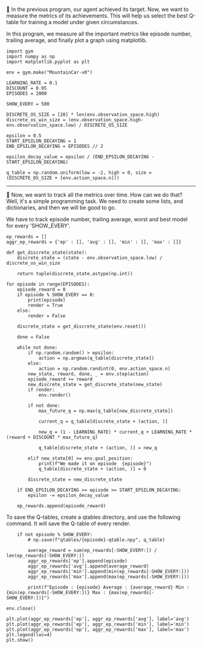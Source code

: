 💢 In the previous program, our agent achieved its target. Now, we want
to measure the metrics of its achievements. This will help us select the best
Q-table for training a model under given circumstances.

In this program, we measure all the important metrics like episode number, 
trailing average, and finally plot a graph using matplotlib.

    import gym
    import numpy as np
    import matplotlib.pyplot as plt

    env = gym.make("MountainCar-v0")

    LEARNING_RATE = 0.1
    DISCOUNT = 0.95
    EPISODES = 2000

    SHOW_EVERY = 500

    DISCRETE_OS_SIZE = [20] * len(env.observation_space.high)
    discrete_os_win_size = (env.observation_space.high-env.observation_space.low) / DISCRETE_OS_SIZE

    epsilon = 0.5
    START_EPSILON_DECAYING = 1
    END_EPSILON_DECAYING = EPISODES // 2

    epsilon_decay_value = epsilon / (END_EPSILON_DECAYING - START_EPSILON_DECAYING)

    q_table = np.random.uniform(low = -2, high = 0, size = (DISCRETE_OS_SIZE + [env.action_space.n]))

***
💢 Now, we want to track all the metrics over time. How can we do that? Well, it's a simple
programming task. We need to create some lists, and dictionaries, and then we will be good to go.

We have to track episode number, trailing average, worst and best model for every 'SHOW_EVERY'.

    ep_rewards = []
    aggr_ep_rewards = {'ep' : [], 'avg' : [], 'min' : [], 'max' : []}

    def get_discrete_state(state):
        discrete_state = (state - env.observation_space.low) / discrete_os_win_size

        return tuple(discrete_state.astype(np.int))

    for episode in range(EPISODES):
        episode_reward = 0
        if episode % SHOW_EVERY == 0:
            print(episode)
            render = True
        else:
            render = False

        discrete_state = get_discrete_state(env.reset())

        done = False

        while not done:
            if np.random.random() > epsilon:
                action = np.argmax(q_table[discrete_state])
            else:
                action = np.random.randint(0, env.action_space.n)
            new_state, reward, done, _ = env.step(action)
            episode_reward += reward
            new_discrete_state = get_discrete_state(new_state)
            if render:
                env.render()
        
            if not done:
                max_future_q = np.max(q_table[new_discrete_state])      

                current_q = q_table[discrete_state + (action, )]

                new_q = (1 - LEARNING_RATE) * current_q + LEARNING_RATE * (reward + DISCOUNT * max_future_q)

                q_table[discrete_state + (action, )] = new_q        

            elif new_state[0] >= env.goal_position:
                print(f"We made it on episode  {episode}")
                q_table[discrete_state + (action, )] = 0

            discrete_state = new_discrete_state
    
        if END_EPSILON_DECAYING >= episode >= START_EPSILON_DECAYING:
            epsilon -= epsilon_decay_value
    
        ep_rewards.append(episode_reward)

To save the Q-tables, create a qtables directory, and use the following command. It will save the Q-table of every render.

        if not episode % SHOW_EVERY:
            # np.save(f"qtables/{episode}-qtable.npy", q_table)
            
            average_reward = sum(ep_rewards[-SHOW_EVERY:]) / len(ep_rewards[-SHOW_EVERY:])
            aggr_ep_rewards['ep'].append(episode)
            aggr_ep_rewards['avg'].append(average_reward)
            aggr_ep_rewards['min'].append(min(ep_rewards[-SHOW_EVERY:]))
            aggr_ep_rewards['max'].append(max(ep_rewards[-SHOW_EVERY:]))

            print(f"Episode : {episode} Average : {average_reward} Min : {min(ep_rewards[-SHOW_EVERY:])} Max : {max(ep_rewards[-SHOW_EVERY:])}")

    env.close()

    plt.plot(aggr_ep_rewards['ep'], aggr_ep_rewards['avg'], label='avg')
    plt.plot(aggr_ep_rewards['ep'], aggr_ep_rewards['min'], label='min')
    plt.plot(aggr_ep_rewards['ep'], aggr_ep_rewards['max'], label='max')
    plt.legend(loc=4)
    plt.show()

